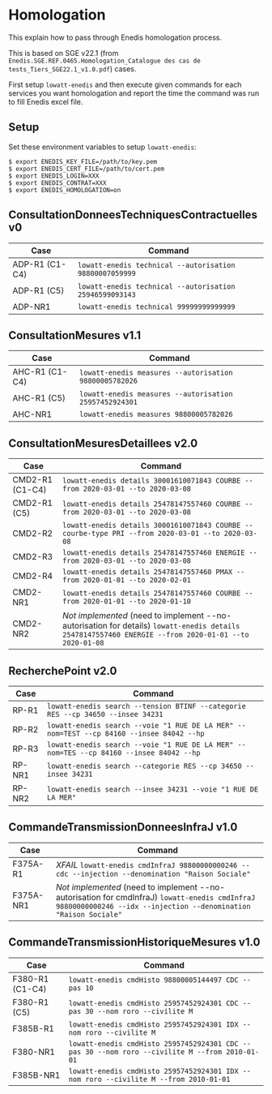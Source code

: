 Homologation
============

This explain how to pass through Enedis homologation process.

This is based on SGE v22.1 (from `Enedis.SGE.REF.0465.Homologation_Catalogue
des cas de tests_Tiers_SGE22.1_v1.0.pdf`) cases.

First setup `lowatt-enedis` and then execute given commands for each services
you want homologation and report the time the command was run to fill Enedis
excel file.


Setup
-----

Set these environment variables to setup `lowatt-enedis`:

```
$ export ENEDIS_KEY_FILE=/path/to/key.pem
$ export ENEDIS_CERT_FILE=/path/to/cert.pem
$ export ENEDIS_LOGIN=XXX
$ export ENEDIS_CONTRAT=XXX
$ export ENEDIS_HOMOLOGATION=on
```


ConsultationDonneesTechniquesContractuelles v0
----------------------------------------------

| Case           | Command                                                 |
|----------------|---------------------------------------------------------|
| ADP-R1 (C1-C4) | `lowatt-enedis technical --autorisation 98800007059999` |
| ADP-R1 (C5)    | `lowatt-enedis technical --autorisation 25946599093143` |
| ADP-NR1        | `lowatt-enedis technical 99999999999999`                |


ConsultationMesures v1.1
------------------------

| Case           | Command                                                 |
|----------------|---------------------------------------------------------|
| AHC-R1 (C1-C4) | `lowatt-enedis measures --autorisation 98800005782026`  |
| AHC-R1 (C5)    | `lowatt-enedis measures --autorisation 25957452924301`  |
| AHC-NR1        | `lowatt-enedis measures 98800005782026`                 |


ConsultationMesuresDetaillees v2.0
----------------------------------

| Case            | Command                                                                                           |
|-----------------|---------------------------------------------------------------------------------------------------|
| CMD2-R1 (C1-C4) | `lowatt-enedis details 30001610071843 COURBE --from 2020-03-01 --to 2020-03-08`                   |
| CMD2-R1 (C5)    | `lowatt-enedis details 25478147557460 COURBE --from 2020-03-01 --to 2020-03-08`                   |
| CMD2-R2         | `lowatt-enedis details 30001610071843 COURBE --courbe-type PRI --from 2020-03-01 --to 2020-03-08` |
| CMD2-R3         | `lowatt-enedis details 25478147557460 ENERGIE --from 2020-03-01 --to 2020-03-08`                  |
| CMD2-R4         | `lowatt-enedis details 25478147557460 PMAX --from 2020-01-01 --to 2020-02-01`                     |
| CMD2-NR1        | `lowatt-enedis details 25478147557460 COURBE --from 2020-01-01 --to 2020-01-10`                   |
| CMD2-NR2        | *Not implemented* (need to implement --no-autorisation for details) `lowatt-enedis details 25478147557460 ENERGIE --from 2020-01-01 --to 2020-01-08` |


RecherchePoint v2.0
-------------------

| Case     | Command                                                                                           |
|----------|---------------------------------------------------------------------------------------------------|
| RP-R1    | `lowatt-enedis search --tension BTINF --categorie RES --cp 34650 --insee 34231`                   |
| RP-R2    | `lowatt-enedis search --voie "1 RUE DE LA MER" --nom=TEST --cp 84160 --insee 84042 --hp`          |
| RP-R3    | `lowatt-enedis search --voie "1 RUE DE LA MER" --nom=TES --cp 84160 --insee 84042 --hp`           |
| RP-NR1   | `lowatt-enedis search --categorie RES --cp 34650 --insee 34231`                                   |
| RP-NR2   | `lowatt-enedis search --insee 34231 --voie "1 RUE DE LA MER"`                                     |


CommandeTransmissionDonneesInfraJ v1.0
--------------------------------------

| Case      | Command                                                                                                   |
|-----------|-----------------------------------------------------------------------------------------------------------|
| F375A-R1  | *XFAIL* `lowatt-enedis cmdInfraJ 98800000000246 --cdc --injection --denomination "Raison Sociale"`        |
| F375A-NR1 | *Not implemented* (need to implement --no-autorisation for cmdInfraJ) `lowatt-enedis cmdInfraJ 98800000000246 --idx --injection --denomination "Raison Sociale"` |


CommandeTransmissionHistoriqueMesures v1.0
------------------------------------------

| Case             | Command                                                                                                   |
|------------------|-----------------------------------------------------------------------------------------------------------|
| F380-R1 (C1-C4)  | `lowatt-enedis cmdHisto 98800005144497 CDC --pas 10`                                                      |
| F380-R1 (C5)     | `lowatt-enedis cmdHisto 25957452924301 CDC --pas 30 --nom roro --civilite M`                              |
| F385B-R1         | `lowatt-enedis cmdHisto 25957452924301 IDX --nom roro --civilite M`                                       |
| F380-NR1         | `lowatt-enedis cmdHisto 25957452924301 CDC --pas 30 --nom roro --civilite M --from 2010-01-01`            |
| F385B-NR1        | `lowatt-enedis cmdHisto 25957452924301 IDX --nom roro --civilite M --from 2010-01-01`                     |
